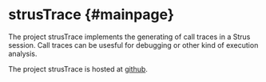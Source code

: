 strusTrace	 {#mainpage}
==========

The project strusTrace implements the generating of call traces in
a Strus session. Call traces can be usesful for debugging or other
kind of execution analysis.

The project strusTrace is hosted at <a href="https://github.com/patrickfrey/strusTrace">github</a>.

